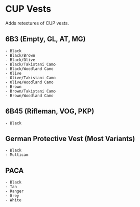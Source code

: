 # CUP Vests
Adds retextures of CUP vests.

## 6B3 (Empty, GL, AT, MG)
	- Black
	- Black/Brown
	- Black/Olive
	- Black/Takistani Camo
	- Black/Woodland Camo
	- Olive
	- Olive/Takistani Camo
	- Olive/Woodland Camo
	- Brown
	- Brown/Takistani Camo
	- Brown/Woodland Camo
	
## 6B45 (Rifleman, VOG, PKP)
	- Black
	
## German Protective Vest (Most Variants)
	- Black
	- Multicam
	
## PACA
	- Black
	- Tan
	- Ranger
	- Grey
	- White
	
	
	